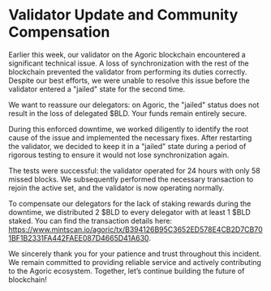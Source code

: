# Validator Update and Community Compensation

Earlier this week, our validator on the Agoric blockchain encountered a significant technical issue. A loss of synchronization with the rest of the blockchain prevented the validator from performing its duties correctly. Despite our best efforts, we were unable to resolve this issue before the validator entered a "jailed" state for the second time.

We want to reassure our delegators: on Agoric, the "jailed" status does not result in the loss of delegated $BLD. Your funds remain entirely secure.

During this enforced downtime, we worked diligently to identify the root cause of the issue and implemented the necessary fixes. After restarting the validator, we decided to keep it in a "jailed" state during a period of rigorous testing to ensure it would not lose synchronization again.

The tests were successful: the validator operated for 24 hours with only 58 missed blocks. We subsequently performed the necessary transaction to rejoin the active set, and the validator is now operating normally.

To compensate our delegators for the lack of staking rewards during the downtime, we distributed 2 $BLD to every delegator with at least 1 $BLD staked. You can find the transaction details here: https://www.mintscan.io/agoric/tx/B394126B95C3652ED578E4CB2D7CB701BF1B2331FA442FAEE087D4665D41A630.

We sincerely thank you for your patience and trust throughout this incident. We remain committed to providing reliable service and actively contributing to the Agoric ecosystem. Together, let’s continue building the future of blockchain!